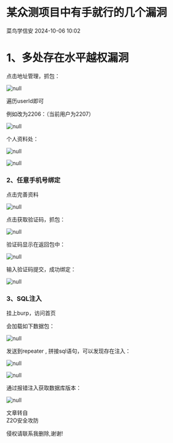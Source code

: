 #  某众测项目中有手就行的几个漏洞   
 菜鸟学信安   2024-10-06 10:02  
  
# 1、多处存在水平越权漏洞  
  
  
点击地址管理，抓包：  
  
![](https://mmbiz.qpic.cn/sz_mmbiz_png/h8P1KUHOKuYODY5bOdObv8wfzFQ52oz8ZNa38TGkEmdZSwMvCf7ibql0jOQeLTJPvwc55Irgbvo9xUHib7HzfRzg/640?wx_fmt=png&from=appmsg "null")  
  
遍历userId即可  
  
例如改为2206：（当前用户为2207）  
  
![](https://mmbiz.qpic.cn/sz_mmbiz_png/h8P1KUHOKuYODY5bOdObv8wfzFQ52oz8S1uhfawHKlibYcoTLR6P2DgH9Is56TcqEndhZFy2HxraWhASI6PDrMg/640?wx_fmt=png&from=appmsg "null")  
  
个人资料处：  
  
![](https://mmbiz.qpic.cn/sz_mmbiz_png/h8P1KUHOKuYODY5bOdObv8wfzFQ52oz8NUI7ckwljSiczm0rxHNtwoYynmqGCRI9P50NkMY41Vbhrj2iamWP7yfw/640?wx_fmt=png&from=appmsg "null")  
  
![](https://mmbiz.qpic.cn/sz_mmbiz_png/h8P1KUHOKuYODY5bOdObv8wfzFQ52oz8eWHMwyticB3sTMRKHUNzmd3twC2jTiaJjFQ0GicfrPu3BRpOpcnPYibaicg/640?wx_fmt=png&from=appmsg "null")  
### 2、任意手机号绑定  
  
点击完善资料  
  
![](https://mmbiz.qpic.cn/sz_mmbiz_png/h8P1KUHOKuYODY5bOdObv8wfzFQ52oz8pdicFTefmXNia3iaZLELSNl55sAPrS0tVRm5IrRLIPOib9BszdJjguWxbw/640?wx_fmt=png&from=appmsg "null")  
  
点击获取验证码，抓包：  
  
![](https://mmbiz.qpic.cn/sz_mmbiz_png/h8P1KUHOKuYODY5bOdObv8wfzFQ52oz8vhIzoN4rCic85rU5Dfop0xnFLErMic3w2rIX85VqmmeYlds2oHDP9p0w/640?wx_fmt=png&from=appmsg "null")  
  
验证码显示在返回包中：  
  
![](https://mmbiz.qpic.cn/sz_mmbiz_png/h8P1KUHOKuYODY5bOdObv8wfzFQ52oz8LBBlxO71o8CSiaEsMBXzbIZ9IPKMZC7FzOkWC8BfHviaGdEKvnyBibpxw/640?wx_fmt=png&from=appmsg "null")  
  
输入验证码提交，成功绑定：  
  
![](https://mmbiz.qpic.cn/sz_mmbiz_png/h8P1KUHOKuYODY5bOdObv8wfzFQ52oz8eeKnRd8AibbfHwWliapQRsMRd0HpJ4RVaQicZG939QzR5ral9MPP0P7yw/640?wx_fmt=png&from=appmsg "null")  
### 3、SQL注入  
  
挂上burp，访问首页  
  
会加载如下数据包：  
  
![](https://mmbiz.qpic.cn/sz_mmbiz_png/h8P1KUHOKuYODY5bOdObv8wfzFQ52oz8LFvejy4FAR9Sk88pTouFuwrW3FrUeia5hEMsiaAatQlkJJlFUHdEGKQQ/640?wx_fmt=png&from=appmsg "null")  
  
发送到repeater , 拼接sql语句，可以发现存在注入：  
  
![](https://mmbiz.qpic.cn/sz_mmbiz_png/h8P1KUHOKuYODY5bOdObv8wfzFQ52oz8ktKiclRJibtvfxuWbciaicQCjgbzNr1oYLXjC7tFbwrDEZ1ztkofuqGFiaQ/640?wx_fmt=png&from=appmsg "null")  
  
![](https://mmbiz.qpic.cn/sz_mmbiz_png/h8P1KUHOKuYODY5bOdObv8wfzFQ52oz8nCke3S7D61cnxeUVAM8ib0EqpE1mS31qUKniajolHQRe55QFzxwVMibVQ/640?wx_fmt=png&from=appmsg "null")  
  
通过报错注入获取数据库版本：  
  
![](https://mmbiz.qpic.cn/sz_mmbiz_png/h8P1KUHOKuYODY5bOdObv8wfzFQ52oz8INUFjmZuQuDQBfBbWttvGicPr1LYMicCPJAHWIV9vT2iaA4b980A4aoibA/640?wx_fmt=png&from=appmsg "null")  
  
文章转自  
Z2O安全攻防  
  
侵权请联系我删除,谢谢!  
  
  
